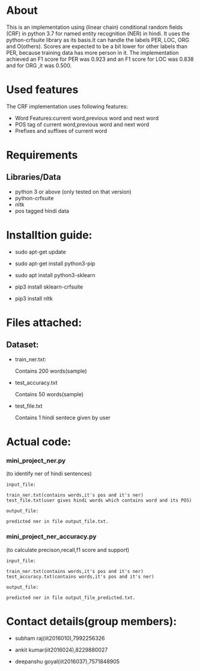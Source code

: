 # About




This is an implementation using (linear chain) conditional random fields (CRF) in python 3.7 for named entity recognition (NER) in hindi. It uses the python-crfsuite library as its basis.It can handle the labels PER, LOC, ORG and O(others). Scores are expected to be a bit lower for other labels than PER, because training data has more person in it. The implementation achieved an F1 score for PER was 0.923 and an F1 score for LOC was 0.838 and for ORG ,it was 0.500.


# Used features

The CRF implementation uses following features:

- Word Features:current word,previous word and next word
- POS tag of current word,previous word and next word
- Prefixes and suffixes of current word

# Requirements

## Libraries/Data

- python 3 or above (only tested on that version)
- python-crfsuite
- nltk 
- pos tagged hindi data

# Installtion guide:

- sudo apt-get update

- sudo apt-get install python3-pip

- sudo apt install python3-sklearn

- pip3 install sklearn-crfsuite

- pip3 install nltk

# Files attached:

## Dataset:


- train_ner.txt:

	Contains 200 words(sample)

- test_accuracy.txt

	Contains 50 words(sample)

- test_file.txt

	Contains 1 hindi sentece given by user

# Actual code:

### mini_project_ner.py
(to identify ner of hindi sentences)



	input_file:
	
	train_ner.txt(contains words,it's pos and it's ner)
	test_file.txt(user gives hindi words which contains word and its POS)

	output_file:
	
	predicted ner in file output_file.txt. 

### mini_project_ner_accuracy.py
(to calculate precison,recall,f1 score and support)
	
	
	input_file:
	
	train_ner.txt(contains words,it's pos and it's ner)
	test_accuracy.txt(contains words,it's pos and it's ner)

	output_file:
	
	predicted ner in file output_file_predicted.txt.


# Contact details(group members):

- subham raj(iit2016010),7992256326

- ankit kumar(iit2016024),8229880027

- deepanshu goyal(iit2016037),7571848905
